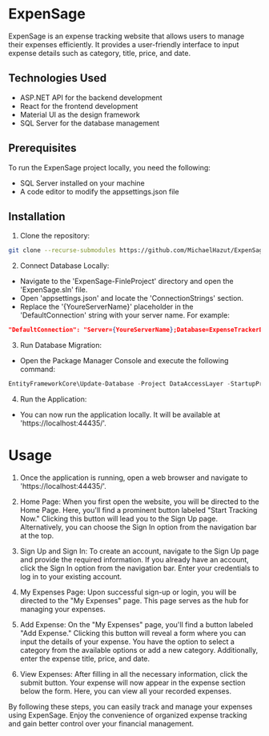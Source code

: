 ﻿# ExpenSage

ExpenSage is an expense tracking website that allows users to manage their expenses efficiently. It provides a user-friendly interface to input expense details such as category, title, price, and date.

## Technologies Used

- ASP.NET API for the backend development
- React for the frontend development
- Material UI as the design framework
- SQL Server for the database management

## Prerequisites

To run the ExpenSage project locally, you need the following:

- SQL Server installed on your machine
- A code editor to modify the appsettings.json file

## Installation

1. Clone the repository:

```bash
git clone --recurse-submodules https://github.com/MichaelHazut/ExpenSage-FinleProject.git
```

2. Connect Database Locally:
* Navigate to the 'ExpenSage-FinleProject' directory and open the 'ExpenSage.sln' file.
* Open 'appsettings.json' and locate the 'ConnectionStrings' section.
* Replace the '{YoureServerName}' placeholder in the 'DefaultConnection' string with your server name. For example:
```json
"DefaultConnection": "Server={YoureServerName};Database=ExpenseTrackerDb;Trusted_Connection=True;TrustServerCertificate=true;"
```

3. Run Database Migration:
* Open the Package Manager Console and execute the following command:
```powershell
EntityFrameworkCore\Update-Database -Project DataAccessLayer -StartupProject ExpenSage
```

4. Run the Application:
* You can now run the application locally. It will be available at 'https://localhost:44435/'.

# Usage
1. Once the application is running, open a web browser and navigate to 'https://localhost:44435/'.
2. Home Page: When you first open the website, you will be directed to the Home Page. Here, you'll find a prominent button labeled "Start Tracking Now." Clicking this button will lead you to the Sign Up page. Alternatively, you can choose the Sign In option from the navigation bar at the top.

2. Sign Up and Sign In: To create an account, navigate to the Sign Up page and provide the required information. If you already have an account, click the Sign In option from the navigation bar. Enter your credentials to log in to your existing account.

3. My Expenses Page: Upon successful sign-up or login, you will be directed to the "My Expenses" page. This page serves as the hub for managing your expenses.

4. Add Expense: On the "My Expenses" page, you'll find a button labeled "Add Expense." Clicking this button will reveal a form where you can input the details of your expense. You have the option to select a category from the available options or add a new category. Additionally, enter the expense title, price, and date.

5. View Expenses: After filling in all the necessary information, click the submit button. Your expense will now appear in the expense section below the form. Here, you can view all your recorded expenses.

By following these steps, you can easily track and manage your expenses using ExpenSage. Enjoy the convenience of organized expense tracking and gain better control over your financial management.